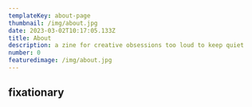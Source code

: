 ```yaml
---
templateKey: about-page
thumbnail: /img/about.jpg
date: 2023-03-02T10:17:05.133Z
title: About
description: a zine for creative obsessions too loud to keep quiet
number: 0
featuredimage: /img/about.jpg
---
```

<h2> fixationary </h2>